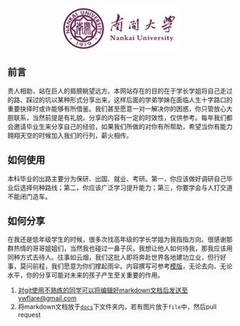 <div align=center><img src="src/others/NKU.png" height = "100"/>

<div align=left>

## 前言

贵人相助，站在巨人的肩膀眺望远方。本网站存在的目的在于学长学姐将自己走过的路、踩过的坑以某种形式分享出来，这样后面的学弟学妹在面临人生十字路口的重要抉择时或许能够有所借鉴。我们甚至愿意一对一解决你的困惑，你只管放心大胆联系，当然前提是有礼貌。分享的内容有一定的时效性，仅供参考。每年我们都会邀请毕业生来分享自己的经验，如果我们所做的对你有所帮助，希望当你有能力翱翔天空的时候加入我们的行列，薪火相传。

## 如何使用

本科毕业的出路主要分为保研、出国、就业、考研。第一，你应该做好调研自己毕业后选择何种路线；第二，你应该广泛学习提升能力；第三，你要学会与人打交道不能闭门造车。

## 如何分享

在我还是低年级学生的时候，很多次找高年级的学长学姐为我指指方向。很感谢那群热情的哥哥姐姐们，当然我也碰过一鼻子灰。我想让他人如何待我，那我应该用同种方式去待人。往事如云烟，我们这批人即将奔赴世界各地建功立业，但行好事，莫问前程，我们愿意为你们撑起雨伞。内容撰写可参考[模版](https://github.com/FlareNKU/GloryPath/tree/main/src/others/19-姓名-去向.md)，无论去向、无论水平，你的分享可能对未来的孩子产生至关重要的作用。

1. 对git使用不熟练的同学可以将编辑好markdown文档后发送至ywflare@gmail.com
2. 将markdown文档放于[`docs`](https://github.com/FlareNKU/GloryPath/tree/main/docs)下文件夹内，若有图片放于`file`中，然后pull request